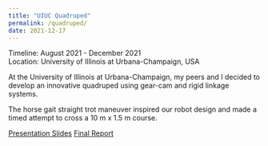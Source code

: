 ```yaml
---
title: "UIUC Quadruped"
permalink: /quadruped/
date: 2021-12-17
---
```


Timeline: August 2021 - December 2021<br>
Location: University of Illinois at Urbana-Champaign, USA

At the University of Illinois at Urbana-Champaign, my peers and I decided to develop an innovative quadruped using gear-cam and rigid linkage systems.

The horse gait straight trot maneuver inspired our robot design and made a timed attempt to cross a 10 m x 1.5 m course.

[Presentation Slides](https://docs.google.com/presentation/d/1rVo7aoovJQtvlJfRkqKCaw7-lydAy8OhbQ8KCzoRzEE/edit?usp=sharing)
[Final Report](https://7d599f8b-04df-4518-8152-b1fe59ef59ad.filesusr.com/ugd/2ee9e5_f320dc20f56343e48cd7071d197acca3.pdf)